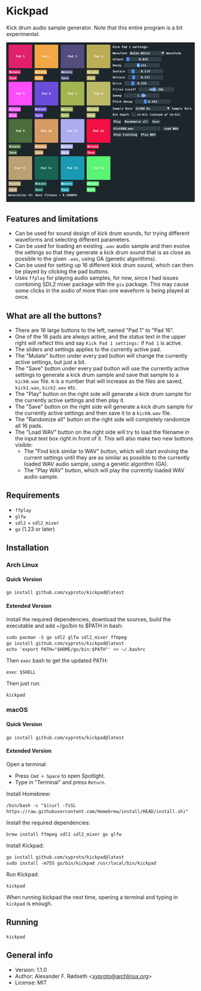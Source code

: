# Kickpad

Kick drum audio sample generator. Note that this entire program is a bit experimental.

![screenshot](img/screenshot.png)

## Features and limitations

* Can be used for sound design of kick drum sounds, for trying different waveforms and selecting different parameters.
* Can be used for loading an existing `.wav` audio sample and then evolve the settings so that they generate a kick drum sound that is as close as possible to the given `.wav`, using GA (genetic algorithms).
* Can be used for setting up 16 different kick drum sound, which can then be played by clicking the pad buttons.
* Uses `ffplay` for playing audio samples, for now, since I had issues combining SDL2 mixer package with the `giu` package. This may cause some clicks in the audio of more than one waveform is being played at once.

## What are all the buttons?

* There are 16 large buttons to the left, named "Pad 1" to "Pad 16".
* One of the 16 pads are always active, and the status text in the upper right will reflect this and say `Kick Pad 1 settings:` if `Pad 1` is active.
* The sliders and settings applies to the currently active pad.
* The "Mutate" button under every pad button will change the currently active settings, but just a bit.
* The "Save" button under every pad button will use the currently active settings to generate a kick drum sample and save that sample to a `kickN.wav` file. `N` is a number that will increase as the files are saved, `kick1.wav`, `kick2.wav` etc.
* The "Play" button on the right side will generate a kick drum sample for the currently active settings and then play it.
* The "Save" button on the right side will generate a kick drum sample for the currently active settings and then save it to a `kickN.wav` file.
* The "Randomize all" button on the right side will completely randomize all 16 pads.
* The "Load WAV" button on the right side will try to load the filename in the input text box right in front of it. This will also make two new buttons visible:
  * The "Find kick similar to WAV" button, which will start evolving the current settings until they are as similar as possible to the currently loaded WAV audio sample, using a genetic algorithm (GA).
  * The "Play WAV" button, which will play the currently loaded WAV audio sample.

## Requirements

* `ffplay`
* `glfw`
* `sdl2` + `sdl2_mixer`
* `go` (1.23 or later)

## Installation

### Arch Linux

#### Quick Version

    go install github.com/xyproto/kickpad@latest

#### Extended Version

Install the required dependencies, download the sources, build the executable and add ~/go/bin to $PATH in bash:

    sudo pacman -S go sdl2 glfw sdl2_mixer ffmpeg
    go install github.com/xyproto/kickpad@latest
    echo 'export PATH="$HOME/go/bin:$PATH"' >> ~/.bashrc

Then `exec` bash to get the updated PATH:

    exec $SHELL

Then just run:

    kickpad

### macOS

#### Quick Version

    go install github.com/xyproto/kickpad@latest

#### Extended Version

Open a terminal:

* Press `Cmd + Space` to open Spotlight.
* Type in "Terminal" and press `Return`.

Install Homebrew:

    /bin/bash -c "$(curl -fsSL https://raw.githubusercontent.com/Homebrew/install/HEAD/install.sh)"

Install the required dependencies:

    brew install ffmpeg sdl2 sdl2_mixer go glfw

Install Kickpad:

    go install github.com/xyproto/kickpad@latest
    sudo install -m755 go/bin/kickpad /usr/local/bin/kickpad

Run Kickpad:

    kickpad

When running kickpad the next time, opening a terminal and typing in `kickpad` is enough.    

## Running

    kickpad

## General info

* Version: 1.1.0
* Author: Alexander F. Rødseth &lt;xyproto@archlinux.org&gt;
* License: MIT
